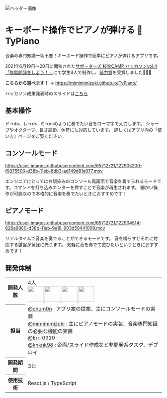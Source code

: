 ![ヘッダー画像](/resourse/screenshot-title.png)
# キーボード操作でピアノが弾ける 🎹 TyPiano
音楽の専門知識一切不要！キーボード操作で簡単にピアノが弾けるアプリです。

2021年6月19日〜20日に開催された[サポーターズ 技育CAMP ハッカソンvol.4「無駄開発をしよう！」](https://talent.supporterz.jp/events/f59d36af-3a00-42de-a4d2-083c12126015/)にて学生4人で制作し、[努力賞](https://twitter.com/geek_pjt/status/1406550908889042947?s=20)を受賞しました🎉🎉🎉

**こちらから遊べます！** → https://mimimimizuki.github.io/TyPiano/

ハッカソン成果発表時のスライドは[こちら](https://docs.google.com/presentation/d/1iWeoK-Tp4euqyBQ9DcGpPeAGV6k6PfEZLSq6YbRqlio/edit?usp=sharing)

## 基本操作
ド→do、レ→re、ミ→miのように奏でたい音をローマ字で入力します。
シャープやオクターブ、長さ調節、休符にも対応しています。
詳しくはアプリ内の「使い方」ページをご覧ください。

## コンソールモード
https://user-images.githubusercontent.com/65712721/122905200-f9375500-d38b-11eb-8db3-ad149d81e077.mov

エンジニアにとってはお馴染みのコンソール風画面で音楽を奏でられるモードです。コマンドを打ち込みエンターを押すことで音楽が再生されます。
細かい操作が可能なので本格的に音楽を奏でたいときにおすすめです！

## ピアノモード
https://user-images.githubusercontent.com/65712721/122904514-626a9880-d38b-11eb-9e18-903d50441009.mov

リアルタイムで音楽を奏でることができるモードです。
音を鳴らすとそれに対応する鍵盤が黄緑に光ります。
気軽に音を奏でて遊びたいというときにおすすめです！

## 開発体制
<table>
  <tr>
    <th>開発人数</th>
    <td>
      4人<br>
      <b><a href="https://github.com/chum0n"><img src="https://github.com/chum0n.png" width="50px;" /></b>
      <b><a href="https://github.com/mimimimizuki"><img src="https://github.com/mimimimizuki.png" width="50px;" /></b>
      <b><a href="https://github.com/Eri-0910"><img src="https://github.com/Eri-0910.png" width="50px;" /></b>
      <b><a href="https://github.com/knknk98"><img src="https://github.com/knknk98.png" width="50px;" /></b>
    </td>
  </tr>
  <tr>
    <th>担当</th>
    <td>
      <a href="https://github.com/chum0n">@chum0n</a> : アプリ案の提案、主にコンソールモードの実装<br>
      <a href="https://github.com/mimimimizuki">@mimimimizuki</a> : 主にピアノモードの実装、音楽専門知識の必要な機能の実装 <br>
      <a href="https://github.com/Eri-0910">@Eri-0910</a> : <br>
      <a href="https://github.com/knknk98">@knknk98</a> : 企画/スライド作成など非開発系タスク、デプロイ<br>
    </td>
  </tr>
  <tr>
    <th>開発期間</th>
    <td>3日</td>
  </tr>
  <tr>
    <th>使用技術</th>
    <td>React.js / TypeScript </td>
  </tr>
</table>
